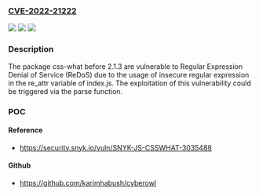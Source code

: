 ### [CVE-2022-21222](https://cve.mitre.org/cgi-bin/cvename.cgi?name=CVE-2022-21222)
![](https://img.shields.io/static/v1?label=Product&message=css-what&color=blue)
![](https://img.shields.io/static/v1?label=Version&message=n%2Fa&color=blue)
![](https://img.shields.io/static/v1?label=Vulnerability&message=Regular%20Expression%20Denial%20of%20Service%20(ReDoS)&color=brighgreen)

### Description

The package css-what before 2.1.3 are vulnerable to Regular Expression Denial of Service (ReDoS) due to the usage of insecure regular expression in the re_attr variable of index.js. The exploitation of this vulnerability could be triggered via the parse function.

### POC

#### Reference
- https://security.snyk.io/vuln/SNYK-JS-CSSWHAT-3035488

#### Github
- https://github.com/karimhabush/cyberowl

